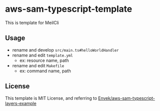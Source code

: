 # aws-sam-typescript-template
This is template for MeilCli

## Usage
- rename and develop `src/main.ts#helloWorldHandler`
- rename and edit `template.yml`
  - ex: resource name, path
- rename and edit `Makefile`
  - ex: command name, path

## License
This template is MIT License, and referring to [Envek/aws-sam-typescript-layers-example](https://github.com/Envek/aws-sam-typescript-layers-example)